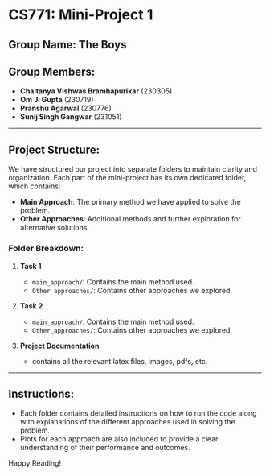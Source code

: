 # CS771: Mini-Project 1

## **Group Name**: The Boys

## Group Members:
- **Chaitanya Vishwas Bramhapurikar** (230305)
- **Om Ji Gupta** (230719)
- **Pranshu Agarwal** (230776)
- **Sunij Singh Gangwar** (231051)

---

## Project Structure:
We have structured our project into separate folders to maintain clarity and organization. Each part of the mini-project has its own dedicated folder, which contains:
- **Main Approach**: The primary method we have applied to solve the problem.
- **Other Approaches**: Additional methods and further exploration for alternative solutions.

### Folder Breakdown:
1. **Task 1**
   - `main_approach/`: Contains the main method used.
   - `Other approaches/`: Contains other approaches we explored.
   
2. **Task 2**
   - `main_approach/`: Contains the main method used.
   - `Other_approaches/`: Contains other approaches we explored.

3. **Project Documentation**
    - contains all the relevant latex files, images, pdfs, etc.

---

## Instructions:
- Each folder contains detailed instructions on how to run the code along with explanations of the different approaches used in solving the problem.
- Plots for each approach are also included to provide a clear understanding of their performance and outcomes.


Happy Reading!
